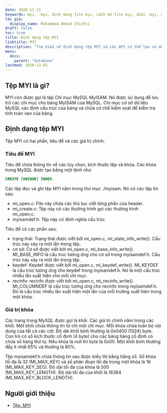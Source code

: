 ```yaml
---
date: 2020-11-11
keywords: myi, .myi, định dạng file myi, cách mở file myi, đuôi .myi, đuôi myi
tác giả:
  display_name: Muhammad Ahmad Chishti
draft: false
toc: true
title: Định dạng tệp MYI
linktitle: MYI
description: "Tìm hiểu về định dạng tệp MYI và các API có thể tạo và mở tệp MYI."
menu:
  docs:
    parent: "database"
lastmod: 2020-13-01
---
```


## Tệp MYI là gì? ##

MYI còn được gọi là tệp Chỉ mục MySQL MyISAM. Nó được sử dụng để lưu trữ các chỉ mục cho bảng MyISAM của MySQL. Chỉ mục cơ sở dữ liệu MySQL xác định cấu trúc của bảng và chứa cơ chế kiểm soát để kiểm tra tính toàn vẹn của bảng.

## Định dạng tệp MYI ##

Tệp MYI có hai phần, tiêu đề và các giá trị chính.

### Tiêu đề MYI ###

Tiêu đề chứa thông tin về các tùy chọn, kích thước tệp và khóa. Các khóa trong MySQL được tạo bằng một lệnh như

```sql
CREATE [UNIQUE] INDEX.
```

Các tệp đọc và ghi tệp MYI nằm trong thư mục ./myisam. Nó có các tập tin sau:

- mi_open.c: File này chứa các thủ tục viết từng phần của header.
- mi_create.c: Tệp này có các thường trình gọi các thường trình mi_open.c.
- myisamdef.h: Tệp này có định nghĩa cấu trúc.

Tiêu đề có các phần sau:

- trạng thái: Trạng thái được viết bởi mi_open.c, mi_state_info_write(). Cấu trúc này xảy ra một lần trong tệp.
- cơ sở: Cơ sở được viết bởi mi_open.c, mi_base_info_write(). MI_BASE_INFO là cấu trúc tương ứng cho cơ sở trong myisamdef.h. Cấu trúc này xảy ra một lần trong tệp.
- keydef: Keydef được viết bởi mi_open.c, mi_keydef_write(). MI_KEYDEF là cấu trúc tương ứng cho keydef trong myisamdef.h. Nó là một cấu trúc nhiều lần xuất hiện cho mỗi chỉ mục.
- recinfo: recinfo được viết bởi mi_open.c, mi_recinfo_write(). MI_COLUMNDEF là cấu trúc tương ứng cho recinfo trong myisamdef.h. Đó là cấu trúc nhiều lần xuất hiện một lần của mỗi trường xuất hiện trong một khóa.

### Giá trị khóa ###

Các trang trong MySQL được gọi là khối. Các giá trị chính nằm trong các khối. Một khối chứa thông tin từ chỉ một chỉ mục. Mỗi khóa chứa toàn bộ nội dung của tất cả các cột. Độ dài khối bình thường là 0x0400 (1024) byte. Con trỏ có số kích thước cố định (4 byte) cho các bảng hàng cố định có chứa số hàng thứ tự. Nếu khóa là null thì byte là 0x00. Một khối bình thường đầy ít nhất 65% và thường là 80%.

Tệp myisamdef.h chứa thông tin sau được biểu thị bằng hằng số. Số khóa tối đa là 32 (MI_MAX_KEY) và số phân đoạn tối đa trong một khóa là 16 (MI_MAX_KEY_SEG). Độ dài tối đa của khóa là 500 (MI_MAX_KEY_LENGTH). Độ dài tối đa của khối là 16384 (MI_MAX_KEY_BLOCK_LENGTH).

## Người giới thiệu ##

- [Tệp .MYI](https://dev.mysql.com/doc/dev/mysql-server/latest/)

